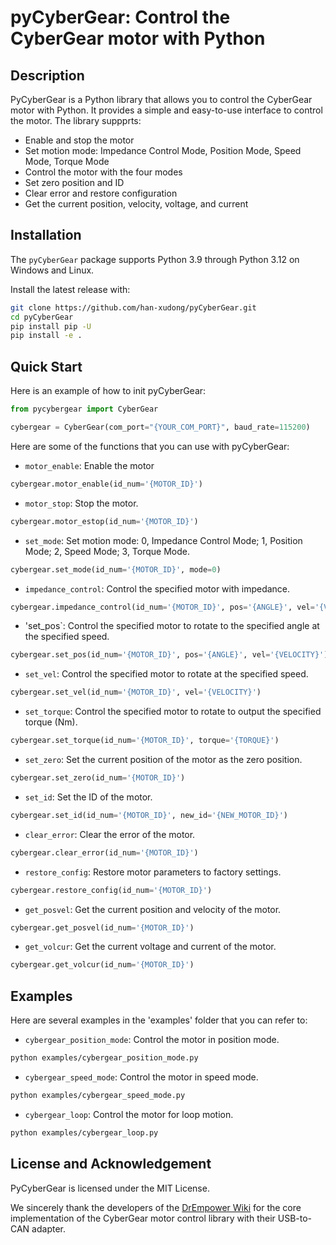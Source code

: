 # pyCyberGear: Control the CyberGear motor with Python

## Description
PyCyberGear is a Python library that allows you to control the CyberGear motor with Python. It provides a simple and easy-to-use interface to control the motor. The library suppprts:
- Enable and stop the motor
- Set motion mode: Impedance Control Mode, Position Mode, Speed Mode, Torque Mode
- Control the motor with the four modes
- Set zero position and ID
- Clear error and restore configuration
- Get the current position, velocity, voltage, and current

## Installation
The `pyCyberGear` package supports Python 3.9 through Python 3.12 on Windows and Linux.

Install the latest release with:
```bash
git clone https://github.com/han-xudong/pyCyberGear.git
cd pyCyberGear
pip install pip -U
pip install -e .
```

## Quick Start
Here is an example of how to init pyCyberGear:
```python
from pycybergear import CyberGear

cybergear = CyberGear(com_port="{YOUR_COM_PORT}", baud_rate=115200)
```

Here are some of the functions that you can use with pyCyberGear:
- `motor_enable`: Enable the motor
```python
cybergear.motor_enable(id_num='{MOTOR_ID}')
```

- `motor_stop`: Stop the motor.
```python
cybergear.motor_estop(id_num='{MOTOR_ID}')
```

- `set_mode`: Set motion mode: 0, Impedance Control Mode; 1, Position Mode; 2, Speed Mode; 3, Torque Mode.
```python
cybergear.set_mode(id_num='{MOTOR_ID}', mode=0)
```

- `impedance_control`: Control the specified motor with impedance.
```python
cybergear.impedance_control(id_num='{MOTOR_ID}', pos='{ANGLE}', vel='{VELOCITY}', tff='{FEEDFORWARD_TORQUE}', kp='{PROPORTIONAL_GAIN}', kd='{DERIVATIVE_GAIN}')
```

- 'set_pos`: Control the specified motor to rotate to the specified angle at the specified speed.
```python
cybergear.set_pos(id_num='{MOTOR_ID}', pos='{ANGLE}', vel='{VELOCITY}')
```

- `set_vel`: Control the specified motor to rotate at the specified speed.
```python
cybergear.set_vel(id_num='{MOTOR_ID}', vel='{VELOCITY}')
```

- `set_torque`: Control the specified motor to rotate to output the specified torque (Nm).
```python
cybergear.set_torque(id_num='{MOTOR_ID}', torque='{TORQUE}')
```

- `set_zero`: Set the current position of the motor as the zero position.
```python
cybergear.set_zero(id_num='{MOTOR_ID}')
```

- `set_id`: Set the ID of the motor.
```python
cybergear.set_id(id_num='{MOTOR_ID}', new_id='{NEW_MOTOR_ID}')
```

- `clear_error`: Clear the error of the motor.
```python
cybergear.clear_error(id_num='{MOTOR_ID}')
```

- `restore_config`: Restore motor parameters to factory settings.
```python
cybergear.restore_config(id_num='{MOTOR_ID}')
```

- `get_posvel`: Get the current position and velocity of the motor.
```python
cybergear.get_posvel(id_num='{MOTOR_ID}')
```

- `get_volcur`: Get the current voltage and current of the motor.
```python
cybergear.get_volcur(id_num='{MOTOR_ID}')
```

## Examples
Here are several examples in the 'examples' folder that you can refer to:
- `cybergear_position_mode`: Control the motor in position mode.
```bash
python examples/cybergear_position_mode.py
```

- `cybergear_speed_mode`: Control the motor in speed mode.
```bash
python examples/cybergear_speed_mode.py
```

- `cybergear_loop`: Control the motor for loop motion.
```bash
python examples/cybergear_loop.py
```

## License and Acknowledgement
PyCyberGear is licensed under the MIT License.

We sincerely thank the developers of the [DrEmpower Wiki](https://gitee.com/lyh458/drempower-wiki) for the core implementation of the CyberGear motor control library with their USB-to-CAN adapter.